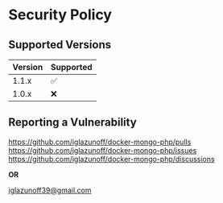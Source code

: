 # Security Policy

## Supported Versions

| Version | Supported          |
| ------- | ------------------ |
| 1.1.x   | :white_check_mark: |
| 1.0.x   |        :x:         |

## Reporting a Vulnerability
https://github.com/iglazunoff/docker-mongo-php/pulls
https://github.com/iglazunoff/docker-mongo-php/issues
https://github.com/iglazunoff/docker-mongo-php/discussions

**OR**

iglazunoff39@gmail.com

